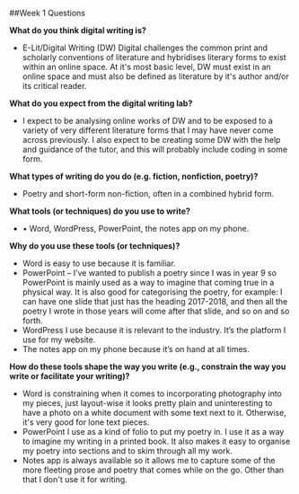 ##Week 1 Questions

**What do you think digital writing is?**
- E-Lit/Digital Writing (DW) Digital challenges the common print and scholarly conventions of literature and hybridises
  literary forms to exist within an online space. At it's most basic level, DW must exist in an online space and must 
  also be defined as literature by it's author and/or its critical reader.

**What do you expect from the digital writing lab?**
- I expect to be analysing online works of DW and to be exposed to a variety of very different literature forms that
  I may have never come across previously. I also expect to be creating some DW with the help and guidance of the
  tutor, and this will probably include coding in some form.
  
**What types of writing do you do (e.g. fiction, nonfiction, poetry)?**
- Poetry and short-form non-fiction, often in a combined hybrid form.

**What tools (or techniques) do you use to write?**
- •	Word, WordPress, PowerPoint, the notes app on my phone.

**Why do you use these tools (or techniques)?**
- Word is easy to use because it is familiar.
- PowerPoint – I’ve wanted to publish a poetry since I was in year 9 so PowerPoint is mainly used as a way to imagine
  that coming true in a physical way. It is also good for categorising the poetry, for example: I can have one slide 
  that just has the heading 2017-2018, and then all the poetry I wrote in those years will come after that slide, and 
  so on and so forth.
- WordPress I use because it is relevant to the industry. It’s the platform I use for my website.
- The notes app on my phone because it’s on hand at all times.

**How do these tools shape the way you write (e.g., constrain the way you write or facilitate your writing)?**
- Word is constraining when it comes to incorporating photography into my pieces, just layout-wise it looks pretty
  plain and uninteresting to have a photo on a white document with some text next to it. Otherwise, it's very good for
  lone text pieces.
- PowerPoint I use as a kind of folio to put my poetry in. I use it as a way to imagine my writing in a printed book.
  It also makes it easy to organise my poetry into sections and to skim through all my work.
- Notes app is always available so it allows me to capture some of the more fleeting prose and poetry that comes while on
  the go. Other than that I don't use it for writing.

  
